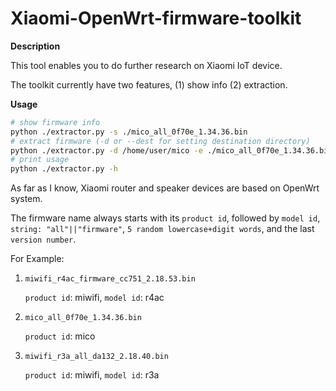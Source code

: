 # Xiaomi-OpenWrt-firmware-toolkit

**Description**

This tool enables you to do further research on Xiaomi IoT device.

The toolkit currently have two features, (1) show info (2) extraction.

**Usage**

```bash
# show firmware info
python ./extractor.py -s ./mico_all_0f70e_1.34.36.bin
# extract firmware (-d or --dest for setting destination directory)
python ./extractor.py -d /home/user/mico -e ./mico_all_0f70e_1.34.36.bin
# print usage
python ./extractor.py -h
```

As far as I know, Xiaomi router and speaker devices are based on OpenWrt system.

The firmware name always starts with its `product id`, followed by `model id`, `string: "all"||"firmware"`, `5 random lowercase+digit words`, and the last `version number`.

For Example:
1. `miwifi_r4ac_firmware_cc751_2.18.53.bin`
   
    `product id`: miwifi, `model id`: r4ac

2. `mico_all_0f70e_1.34.36.bin`
       
    `product id`: mico
3. `miwifi_r3a_all_da132_2.18.40.bin`

    `product id`: miwifi, `model id`: r3a